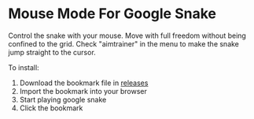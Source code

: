 # Mouse Mode For Google Snake

Control the snake with your mouse. Move with full freedom without being confined to the grid.
Check "aimtrainer" in the menu to make the snake jump straight to the cursor.

To install:
1. Download the bookmark file in [releases](https://github.com/DarkSnakeGang/GoogleSnakeMouseMode/releases/tag/1.0.1)
2. Import the bookmark into your browser
3. Start playing google snake
4. Click the bookmark
